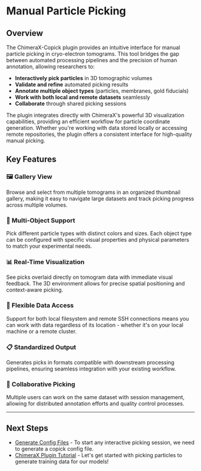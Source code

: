 # Manual Particle Picking

## Overview

The ChimeraX-Copick plugin provides an intuitive interface for manual particle picking in cryo-electron tomograms. This tool bridges the gap between automated processing pipelines and the precision of human annotation, allowing researchers to:

- **Interactively pick particles** in 3D tomographic volumes
- **Validate and refine** automated picking results
- **Annotate multiple object types** (particles, membranes, gold fiducials)
- **Work with both local and remote datasets** seamlessly
- **Collaborate** through shared picking sessions

The plugin integrates directly with ChimeraX's powerful 3D visualization capabilities, providing an efficient workflow for particle coordinate generation. Whether you're working with data stored locally or accessing remote repositories, the plugin offers a consistent interface for high-quality manual picking.

## Key Features

### 🖼️ Gallery View
Browse and select from multiple tomograms in an organized thumbnail gallery, making it easy to navigate large datasets and track picking progress across multiple volumes.

### 🎯 Multi-Object Support
Pick different particle types with distinct colors and sizes. Each object type can be configured with specific visual properties and physical parameters to match your experimental needs.

### 📊 Real-Time Visualization
See picks overlaid directly on tomogram data with immediate visual feedback. The 3D environment allows for precise spatial positioning and context-aware picking.

### 🔄 Flexible Data Access
Support for both local filesystem and remote SSH connections means you can work with data regardless of its location - whether it's on your local machine or a remote cluster.

### 📋 Standardized Output
Generates picks in formats compatible with downstream processing pipelines, ensuring seamless integration with your existing workflow.

### 👥 Collaborative Picking
Multiple users can work on the same dataset with session management, allowing for distributed annotation efforts and quality control processes.

---

## Next Steps

- [Generate Config Files](config-setup.md) - To start any interactive picking session, we need to generate a copick config file.
- [ChimeraX Plugin Tutorial](chimerax-plugin.md) - Let's get started with picking particles to generate training data for our models!
